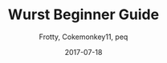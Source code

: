 ---
title: Wurst Beginner Guide
excerpt: Create your first map with Wurst (wip)
date: 2017-07-18
icon:
  type: fa
  name: fa-graduation-cap
color: orange
author: Frotty, Cokemonkey11, peq
sections:
  - /tutorials/wurstbeginner/introductionp1
  - /tutorials/wurstbeginner/introductionp2
---